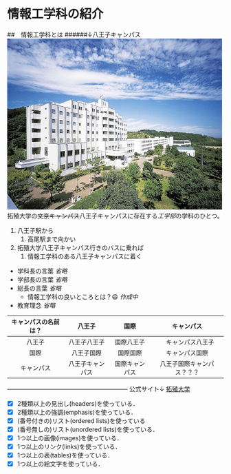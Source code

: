 # 情報工学科の紹介
<!-- Markdown記法を使って学科の紹介ページを作る -->
##　情報工学科とは
######↓八王子キャンパス
![Takushoku University](hachioji.jpg "八王子国際キャンパス")
　拓殖大学の~~文京キャンパス~~八王子キャンパスに存在する*工学部*の学科のひとつ。

1. 八王子駅から
   1. 高尾駅まで向かい
2. 拓殖大学八王子キャンパス行きのバスに乗れば
   1. 情報工学科のある八王子キャンパスに着く
- 学科長の言葉
*省略*
- 学部長の言葉
*省略*
- 総長の言葉
*省略*
  - 情報工学科の良いところとは？:smile:
  *作成中*
- 教育理念
*省略*

|キャンパスの名前は？|八王子|国際|キャンパス|
|:---:|:---:|:---:|:---:|
| 八王子 | 八王子八王子 | 国際八王子 |　キャンパス八王子 |
| 国際 | 八王子国際 | 国際国際 | キャンパス国際 |
| キャンパス | 八王子キャンパス | 国際キャンパス | 八王子国際キャンパス？？？ |

––––––––––––––––––––––––––––––––––––––––
公式サイト↓
[拓殖大学](http://www.takushoku-u.ac.jp "Takushoku University")

<!-- この部分より上に記述を追加して下のチェックボックスで確認する -->
- [x] 2種類以上の見出し(headers)を使っている．
- [x] 2種類以上の強調(emphasis)を使っている．
- [x] (番号付きの)リスト(ordered lists)を使っている
- [x] (番号無しの)リスト(unordered lists)を使っている．
- [x] 1つ以上の画像(images)を使っている．
- [x] 1つ以上のリンク(links)を使っている．
- [x] 1つ以上の表(tables)を使っている．
- [x] 1つ以上の絵文字を使っている．
